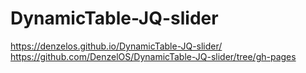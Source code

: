 # DynamicTable-JQ-slider

https://denzelos.github.io/DynamicTable-JQ-slider/
https://github.com/DenzelOS/DynamicTable-JQ-slider/tree/gh-pages

